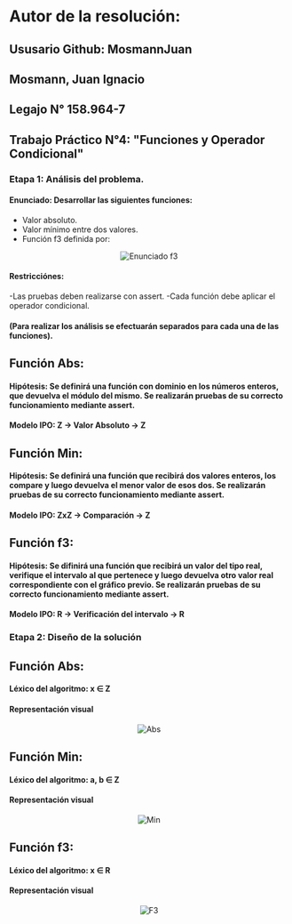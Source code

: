 # **Autor de la resolución:** 

## **Ususario Github:** MosmannJuan

## Mosmann, Juan Ignacio

## **Legajo N°** 158.964-7

## **Trabajo Práctico N°4:** "Funciones y Operador Condicional"
  
### **Etapa 1: Análisis del problema.**

#### **Enunciado:** Desarrollar las siguientes funciones: 
- Valor absoluto.
- Valor mínimo entre dos valores.
- Función f3 definida por:

<center>

![Enunciado f3](https://user-images.githubusercontent.com/63465251/83682639-96292380-a5ba-11ea-8615-946ff11e15ae.jpg)

</center>

#### Restricciónes: 
-Las pruebas deben realizarse con assert.
-Cada función debe aplicar el operador condicional.

#### (Para realizar los análisis se efectuarán separados para cada una de las funciones).

## **Función Abs:**

#### Hipótesis: Se definirá una función con dominio en los números enteros, que devuelva el módulo del mismo. Se realizarán pruebas de su correcto funcionamiento mediante assert.

#### Modelo IPO: Z → Valor Absoluto → Z

## **Función Min:**

#### Hipótesis: Se definirá una función que recibirá dos valores enteros, los compare y luego devuelva el menor valor de esos dos. Se realizarán pruebas de su correcto funcionamiento mediante assert.

#### Modelo IPO: ZxZ → Comparación → Z

## **Función f3:**

#### Hipótesis: Se difinirá una función que recibirá un valor del tipo real, verifique el intervalo al que pertenece y luego devuelva otro valor real correspondiente con el gráfico previo. Se realizarán pruebas de su correcto funcionamiento mediante assert.

#### Modelo IPO: R → Verificación del intervalo → R

### **Etapa 2: Diseño de la solución**

## **Función Abs:**

#### Léxico del algoritmo: x ∈ Z

#### Representación visual 

<center>

![Abs](https://user-images.githubusercontent.com/63465251/83683032-1ea7c400-a5bb-11ea-849e-e6abae5ea228.jpg)

</center>

## **Función Min:**

#### Léxico del algoritmo: a, b ∈ Z

#### Representación visual 

<center>

![Min](https://user-images.githubusercontent.com/63465251/83683093-37b07500-a5bb-11ea-8b31-cb2b4c14c4c0.jpg)

</center>

## **Función f3:**

#### Léxico del algoritmo: x ∈ R

#### Representación visual 

<center>

![F3](https://user-images.githubusercontent.com/63465251/83683152-50b92600-a5bb-11ea-9ac0-555cc7b15c75.jpg)

</center>
